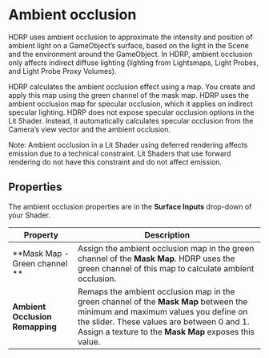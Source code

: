 # Ambient occlusion

HDRP uses ambient occlusion to approximate the intensity and position of ambient light on a GameObject’s surface, based on the light in the Scene and the environment around the GameObject. In HDRP, ambient occlusion only affects indirect diffuse lighting (lighting from Lightsmaps, Light Probes, and Light Probe Proxy Volumes).

HDRP calculates the ambient occlusion effect using a map. You create and apply this map using the green channel of the mask map. HDRP uses the ambient occlusion map for specular occlusion, which it applies on indirect specular lighting. HDRP does not expose specular occlusion options in the Lit Shader. Instead, it automatically calculates specular occlusion from the Camera’s view vector and the ambient occlusion.

Note: Ambient occlusion in a Lit Shader using deferred rendering affects emission due to a technical constraint. Lit Shaders that use forward rendering do not have this constraint and do not affect emission.

## Properties

The ambient occlusion properties are in the **Surface Inputs** drop-down of your Shader.

| Property                        | Description                                                  |
| ------------------------------- | ------------------------------------------------------------ |
| **Mask Map - Green channel **   | Assign the ambient occlusion map in the green channel of the **Mask Map**. HDRP uses the green channel of this map to calculate ambient occlusion. |
| **Ambient Occlusion Remapping** | Remaps the ambient occlusion map in the green channel of the **Mask Map** between the minimum and maximum values you define on the slider. These values are between 0 and 1. Assign a texture to the **Mask Map** exposes this value. |